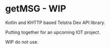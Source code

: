 # getMSG - WIP
Kotlin and KHTTP based Telstra Dev API library.

Putting together for an upcoming IOT project.

WIP do not use.
